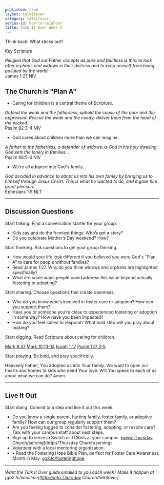 ```yaml
---
published: true
layout: talkitover
category: talkitover
series-id: how-to-neighbor
title: Talk It Over Week 2
---
```


<p class="lead">Think back. What sticks out?</p> 

Key Scripture

_Religion that God our Father accepts as pure and faultless is this: to look after orphans and widows in their distress and to keep oneself from being polluted by the world._  
James 1:27 NIV  

## The Church is "Plan A"

* Caring for children is a central theme of Scripture.  

_Defend the weak and the fatherless; uphold the cause of the poor and the oppressed. Rescue the weak and the needy; deliver them from the hand of the wicked._  
Psalm 82:3-4 NIV  

* God cares about children more than we can imagine.  

_A father to the fatherless, a defender of widows, is God in his holy dwelling. God sets the lonely in families..._  
Psalm 68:5-6 NIV  

* We're all adopted into God's family. 

_God decided in advance to adopt us into his own family by bringing us to himself through Jesus Christ. This is what he wanted to do, and it gave him great pleasure._  
Ephesians 1:5 NLT

* * *

## Discussion Questions
<p class="lead">Start talking. Find a conversation starter for your group.</p> 

* Kids say and do the funniest things. Who’s got a story?
* Do you celebrate Mother’s Day weekend? How?

<p class="lead">Start thinking. Ask questions to get your group thinking.</p> 

* How would your life look different if you believed you were God's "Plan A" to care for people without families?
* Read James 1:27. Why do you think widows and orphans are highlighted specifically?
* What are some ways people could address this issue beyond actually fostering or adopting?
 
<p class="lead">Start sharing. Choose questions that create openness.</p> 

* Who do you know who's involved in foster care or adoption? How can you support them?
* Have you or someone you’re close to experienced fostering or adoption in some way? How have you been impacted?
* How do you feel called to respond? What bold step will you pray about making?

<p class="lead">Start digging. Read Scripture about caring for children.</p> 

[Mark 9:37](https://www.bible.com/bible/111/mark.9.37.niv) [Mark 10:13-14](https://www.bible.com/bible/111/mark.10.13-14.niv) [Isaiah 1:17](https://www.bible.com/bible/111/isa.1.17.niv) [Psalm 127:3-5](https://www.bible.com/bible/111/psa.127.3-5.niv)

<p class="lead">Start praying. Be bold, and pray specifically.</p> 

Heavenly Father, You adopted us into Your family. We want to open our hearts and homes to kids who need Your love. Will You speak to each of us about what we can do? Amen.

* * *

## Live It Out
<p class="lead">Start doing. Commit to a step and live it out this week.</p>

* Do you know a single parent, hurting family, foster family, or adoptive family? How can our group regularly support them?
* Are you feeling tugged to consider fostering, adopting, or respite care? Talk with your campus staff about next steps.
* Sign up to serve in Switch or TCKids at your campus. [www.Thursday Church/serving](http://Thursday Church/serving)
* Volunteer with a local mentoring organization.
* •	Read the Fostering Hope Bible Plan, perfect for Foster Care Awareness Month in May. [go2.lc/fosteringhope](http://go2.lc/fosteringhope)

* * *

_Want the Talk It Over guide emailed to you each week? Make it happen at [go2.lc/emailme](http://info.Thursday Church/talkitover)_
